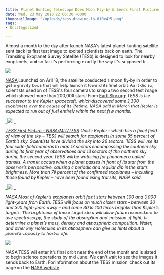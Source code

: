```yaml
---
title: Planet Hunting Telescope Does Moon Fly-by & Sends First Pictures Back to Earth
date: Wed, 23 May 2018 22:06:30 +0000
thumbnailImage: "/uploads/tess-drawing-fb-810x425.png"
tags:
- Uncategorized

---
```

Almost a month to the day after launch NASA's latest planet hunting satellite sent back its first test image to excited scientists back on earth. The Transiting Exoplanet Survey Satellite (TESS) is designed to look for nearby exoplanets, and so far it's performing exactly the way it's supposed to. 

![](http://newsattorneys.staging.wpengine.com/wp-content/uploads/2018/05/tess-moon-1024x576.jpg) 

[NASA](https://www.nasa.gov/sites/default/files/thumbnails/image/tessshootsthemoon4k.jpg) Launched on Aril 18, the satellite conducted a moon fly-by in order to get a gravity boos that will help launch it toward its final orbit. As it did so, scientists used on of TESS's four cameras to snap a two second test image which showed more than 200,000 stars! From [EarthSky.org](http://earthsky.org/space/tess-planet-hunter-test-image-lunar-gravity-assist): _TESS is the successor to the Kepler spacecraft, which discovered some 2,300 exoplanets over the course of its lifetime. NASA said in March that Kepler is expected to run out of fuel entirely within the next few months._ 

_![](http://newsattorneys.staging.wpengine.com/wp-content/uploads/2018/05/tess-first-picture.jpg) _

[_TESS First Picture - NASA/MIT/TESS_](https://www.nasa.gov/sites/default/files/thumbnails/image/embargo20180518fordisplay4flat8x10300dpiedit1textflat.jpg) _Unlike Kepler – which has a fixed field of view of the sky – TESS will search for exoplanets in some 85 percent of Earth’s sky. Scientists have divided the sky into 26 sectors. TESS will use its four wide-field cameras to map 13 sectors encompassing the southern sky during its first year of observations and 13 sectors of the northern sky during the second year. TESS will be watching for phenomena called transits. A transit occurs when a planet passes in front of its star from the observer’s perspective, causing a periodic and regular dip in the star’s brightness. More than 78 percent of the confirmed exoplanets – including those found by Kepler – have been found using transits, NASA said._ 

_![](http://newsattorneys.staging.wpengine.com/wp-content/uploads/2018/05/tess-lava-planet-1024x768.jpg) _

[_NASA_](https://blogs.nasa.gov/tess/wp-content/uploads/sites/281/2018/04/TESSLavaPlanet31_print.jpg) _Most of Kepler’s exoplanets orbit faint stars between 300 and 3,000 light-years from Earth. TESS will focus on much closer stars – between 30 and 300 light-years away – and some 30 to 100 times brighter than Kepler’s targets. The brightness of these target stars will allow future researchers to use spectroscopy, the study of the absorption and emission of light, to determine a planet’s mass, density and atmospheric composition. Water, and other key molecules, in its atmosphere can give us hints about a planet’s capacity to harbor life._ 

![](http://newsattorneys.staging.wpengine.com/wp-content/uploads/2018/05/tess-orbital-trailblazer.png) 

[NASA](https://blogs.nasa.gov/tess/wp-content/uploads/sites/281/2018/04/TESSimg-1000.jpg) TESS will enter it's final orbit near the end of the month and is slated to begin science operations by mid June. We can't wait to see the images it sends back to Earth. For information about the TESS mission, check out its page on the [NASA website](https://www.nasa.gov/tess-transiting-exoplanet-survey-satellite).
